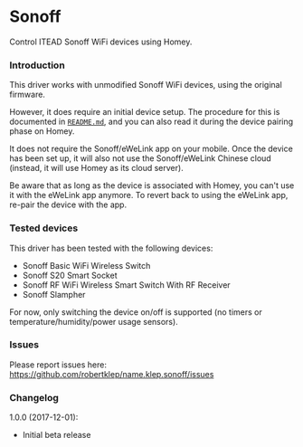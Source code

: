 # Sonoff

Control ITEAD Sonoff WiFi devices using Homey.

### Introduction

This driver works with unmodified Sonoff WiFi devices, using the original firmware.

However, it does require an initial device setup. The procedure for this is documented in [`README.md`](https://github.com/robertklep/name.klep.sonoff#readme), and you can also read it during the device pairing phase on Homey.

It does not require the Sonoff/eWeLink app on your mobile. Once the device has been set up, it will also not use the Sonoff/eWeLink Chinese cloud (instead, it will use Homey as its cloud server).

Be aware that as long as the device is associated with Homey, you can't use it with the eWeLink app anymore. To revert back to using the eWeLink app, re-pair the device with the app.

### Tested devices

This driver has been tested with the following devices:

* Sonoff Basic WiFi Wireless Switch
* Sonoff S20 Smart Socket
* Sonoff RF WiFi Wireless Smart Switch With RF Receiver
* Sonoff Slampher

For now, only switching the device on/off is supported (no timers or temperature/humidity/power usage sensors).

### Issues

Please report issues here: https://github.com/robertklep/name.klep.sonoff/issues

### Changelog

1.0.0 (2017-12-01):
- Initial beta release
